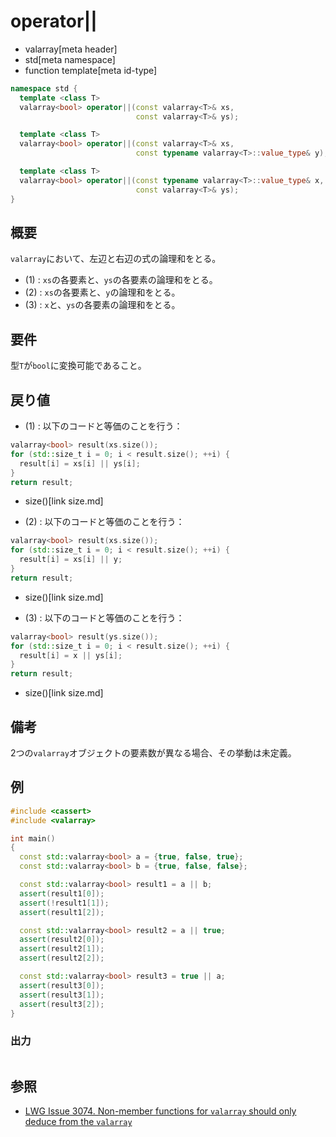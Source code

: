 # operator||
* valarray[meta header]
* std[meta namespace]
* function template[meta id-type]

```cpp
namespace std {
  template <class T>
  valarray<bool> operator||(const valarray<T>& xs,
                            const valarray<T>& ys);                     // (1)

  template <class T>
  valarray<bool> operator||(const valarray<T>& xs,
                            const typename valarray<T>::value_type& y); // (2)

  template <class T>
  valarray<bool> operator||(const typename valarray<T>::value_type& x,
                            const valarray<T>& ys);                     // (3)
}
```

## 概要
`valarray`において、左辺と右辺の式の論理和をとる。


- (1) : `xs`の各要素と、`ys`の各要素の論理和をとる。
- (2) : `xs`の各要素と、`y`の論理和をとる。
- (3) : `x`と、`ys`の各要素の論理和をとる。


## 要件
型`T`が`bool`に変換可能であること。


## 戻り値

- (1) : 以下のコードと等価のことを行う：

```cpp
valarray<bool> result(xs.size());
for (std::size_t i = 0; i < result.size(); ++i) {
  result[i] = xs[i] || ys[i];
}
return result;
```
* size()[link size.md]


- (2) : 以下のコードと等価のことを行う：

```cpp
valarray<bool> result(xs.size());
for (std::size_t i = 0; i < result.size(); ++i) {
  result[i] = xs[i] || y;
}
return result;
```
* size()[link size.md]


- (3) : 以下のコードと等価のことを行う：

```cpp
valarray<bool> result(ys.size());
for (std::size_t i = 0; i < result.size(); ++i) {
  result[i] = x || ys[i];
}
return result;
```
* size()[link size.md]


## 備考
2つの`valarray`オブジェクトの要素数が異なる場合、その挙動は未定義。


## 例
```cpp example
#include <cassert>
#include <valarray>

int main()
{
  const std::valarray<bool> a = {true, false, true};
  const std::valarray<bool> b = {true, false, false};

  const std::valarray<bool> result1 = a || b;
  assert(result1[0]);
  assert(!result1[1]);
  assert(result1[2]);

  const std::valarray<bool> result2 = a || true;
  assert(result2[0]);
  assert(result2[1]);
  assert(result2[2]);

  const std::valarray<bool> result3 = true || a;
  assert(result3[0]);
  assert(result3[1]);
  assert(result3[2]);
}
```

### 出力
```
```


## 参照
- [LWG Issue 3074. Non-member functions for `valarray` should only deduce from the `valarray`](https://wg21.cmeerw.net/lwg/issue3074)
